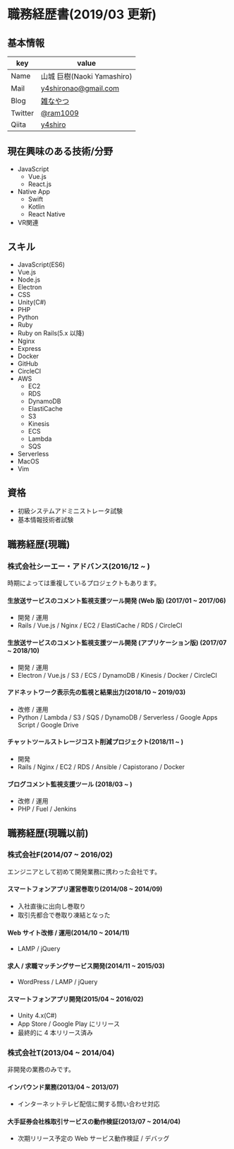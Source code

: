 # 職務経歴書(2019/03 更新)
## 基本情報
|key|value|
|---|-----|
|Name|山城 巨樹(Naoki Yamashiro)|
|Mail|y4shironao@gmail.com|
|Blog|[雑なやつ](http://ram.hatenablog.jp/)|
|Twitter|[@ram1009](https://twitter.com/ram1009)|
|Qiita|[y4shiro](http://qiita.com/y4shiro)|

## 現在興味のある技術/分野
- JavaScript
  - Vue.js
  - React.js
- Native App
  - Swift
  - Kotlin
  - React Native
- VR関連

## スキル
- JavaScript(ES6)
- Vue.js
- Node.js
- Electron
- CSS
- Unity(C#)
- PHP
- Python
- Ruby
- Ruby on Rails(5.x 以降)
- Nginx
- Express
- Docker
- GitHub
- CircleCI
- AWS
  - EC2
  - RDS
  - DynamoDB
  - ElastiCache
  - S3
  - Kinesis
  - ECS
  - Lambda
  - SQS
- Serverless
- MacOS
- Vim

## 資格
- 初級システムアドミニストレータ試験
- 基本情報技術者試験


## 職務経歴(現職)
### 株式会社シーエー・アドバンス(2016/12 ~ )
時期によっては重複しているプロジェクトもあります。

#### 生放送サービスのコメント監視支援ツール開発 (Web 版) (2017/01 ~ 2017/06)
- 開発 / 運用
- Rails / Vue.js / Nginx / EC2 / ElastiCache / RDS / CircleCI
####  生放送サービスのコメント監視支援ツール開発 (アプリケーション版) (2017/07 ~ 2018/10)
- 開発 / 運用
- Electron / Vue.js / S3 / ECS / DynamoDB / Kinesis / Docker / CircleCI
#### アドネットワーク表示先の監視と結果出力(2018/10 ~ 2019/03)
- 改修 / 運用
- Python / Lambda / S3 / SQS / DynamoDB / Serverless / Google Apps Script / Google Drive
#### チャットツールストレージコスト削減プロジェクト(2018/11 ~ )
- 開発
- Rails / Nginx / EC2 / RDS / Ansible / Capistorano / Docker
#### ブログコメント監視支援ツール (2018/03 ~ )
- 改修 / 運用
- PHP / Fuel / Jenkins



## 職務経歴(現職以前)
### 株式会社F(2014/07 ~ 2016/02)
エンジニアとして初めて開発業務に携わった会社です。
#### スマートフォンアプリ運営巻取り(2014/08 ~ 2014/09)
- 入社直後に出向し巻取り
- 取引先都合で巻取り凍結となった
#### Web サイト改修 / 運用(2014/10 ~ 2014/11)
-  LAMP / jQuery
#### 求人 / 求職マッチングサービス開発(2014/11 ~ 2015/03)
- WordPress / LAMP / jQuery
#### スマートフォンアプリ開発(2015/04 ~ 2016/02)
- Unity 4.x(C#)
- App Store / Google Play にリリース
- 最終的に 4 本リリース済み

### 株式会社T(2013/04 ~ 2014/04)
非開発の業務のみです。
#### インバウンド業務(2013/04 ~ 2013/07)
- インターネットテレビ配信に関する問い合わせ対応
#### 大手証券会社株取引サービスの動作検証(2013/07 ~ 2014/04)
- 次期リリース予定の Web サービス動作検証 / デバッグ
